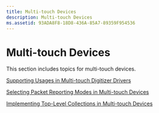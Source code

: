 ```yaml
---
title: Multi-touch Devices
description: Multi-touch Devices
ms.assetid: 93ADA8F8-18D8-436A-85A7-89359F954536
---
```


# Multi-touch Devices


This section includes topics for multi-touch devices.

[Supporting Usages in Multi-touch Digitizer Drivers](supporting-usages-in-multitouch-digitizer-drivers-win8.md)

[Selecting Packet Reporting Modes in Multi-touch Devices](selecting-packet-reporting-modes-in-multitouch-devices.md)

[Implementing Top-Level Collections in Multi-touch Devices](implementing-top-level-collections-in-multitouch-devices.md)

 

 




